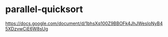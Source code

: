 # parallel-quicksort
https://docs.google.com/document/d/1bhsXq100Z9BBOFk4JhJWesIoNyB45XDzvwCiE6W8sUg
